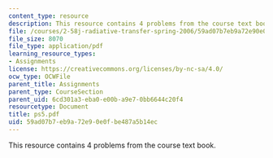 ```yaml
---
content_type: resource
description: This resource contains 4 problems from the course text book.
file: /courses/2-58j-radiative-transfer-spring-2006/59ad07b7eb9a72e90e0fbe487a5b14ec_ps5.pdf
file_size: 8070
file_type: application/pdf
learning_resource_types:
- Assignments
license: https://creativecommons.org/licenses/by-nc-sa/4.0/
ocw_type: OCWFile
parent_title: Assignments
parent_type: CourseSection
parent_uid: 6cd301a3-eba0-e00b-a9e7-0bb6644c20f4
resourcetype: Document
title: ps5.pdf
uid: 59ad07b7-eb9a-72e9-0e0f-be487a5b14ec
---
```

This resource contains 4 problems from the course text book.